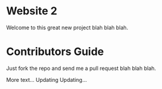 Website 2
=========

Welcome to this great new project blah blah blah.

Contributors Guide
==================
Just fork the repo and send me a pull request blah blah blah.

More text... Updating Updating...
